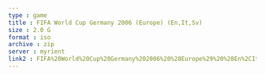 ```yaml
---
type : game
title : FIFA World Cup Germany 2006 (Europe) (En,It,Sv)
size : 2.0 G
format : iso
archive : zip
server : myrient
link2 : FIFA%20World%20Cup%20Germany%202006%20%28Europe%29%20%28En%2CIt%2CSv%29
---
```

